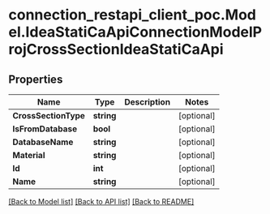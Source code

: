 # connection_restapi_client_poc.Model.IdeaStatiCaApiConnectionModelProjCrossSectionIdeaStatiCaApi

## Properties

Name | Type | Description | Notes
------------ | ------------- | ------------- | -------------
**CrossSectionType** | **string** |  | [optional] 
**IsFromDatabase** | **bool** |  | [optional] 
**DatabaseName** | **string** |  | [optional] 
**Material** | **string** |  | [optional] 
**Id** | **int** |  | [optional] 
**Name** | **string** |  | [optional] 

[[Back to Model list]](../README.md#documentation-for-models) [[Back to API list]](../README.md#documentation-for-api-endpoints) [[Back to README]](../README.md)

